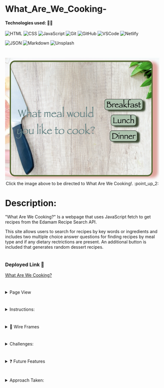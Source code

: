# What_Are_We_Cooking-
#### Technologies used: 👩‍💻
![HTML](https://img.shields.io/badge/HTML5-E34F26?style=for-the-badge&logo=html5&logoColor=white)
![CSS](https://img.shields.io/badge/CSS-239120?&style=for-the-badge&logo=css3&logoColor=white)
![JavaScript](https://img.shields.io/badge/JavaScript-323330?style=for-the-badge&logo=javascript&logoColor=F7DF1E)
![Git](https://img.shields.io/badge/git-%23F05033.svg?style=for-the-badge&logo=git&logoColor=white)
![GitHub](https://img.shields.io/badge/GitHub-100000?style=for-the-badge&logo=github&logoColor=white)
![VSCode](https://img.shields.io/badge/VSCode-0078D4?style=for-the-badge&logo=visual%20studio%20code&logoColor=white)
![Netlify](https://img.shields.io/badge/Netlify-00C7B7?style=for-the-badge&logo=netlify&logoColor=white)
<!-- ![Netlify](https://img.shields.io/badge/netlify-%23000000.svg?style=for-the-badge&logo=netlify&logoColor=#00C7B7) -->
![JSON](https://img.shields.io/badge/json-5E5C5C?style=for-the-badge&logo=json&logoColor=white)
![Markdown](https://img.shields.io/badge/markdown-%23000000.svg?style=for-the-badge&logo=markdown&logoColor=white)
![Unsplash](https://img.shields.io/badge/Unsplash-000000.svg?style=for-the-badge&logo=Unsplash&logoColor=white)

#

<div align="center">
<a href="https://what-are-we-cooking.netlify.app/"><img src="/Other Files/ModalPrev.png" height="400"></a>
</div>

<div align="center">
Click the image above to be directed to What Are We Cooking!. :point_up_2:
</div>

#


# Description: 
"What Are We Cooking?" Is a webpage that uses JavaScript fetch to get recipes from the Edamam Recipe Search API. 
 
This site allows users to search for recipes by key words or ingredients and includes two multiple choice answer questions for finding recipes by meal type and if any dietary rectrictions are present. An additional button is included that generates random dessert recipes. 
#

### Deployed Link 🔗
<a href="https://what-are-we-cooking.netlify.app"> What Are We Cooking?</a> 

#

<details>
<summary>Page View </summary>
<img src="/Other Files/pagePrev.png" alt="Website preview image">
</details>

#
  
<details> 
<summary>Instructions:</summary>
👉 In order to navigate to the webpage, click on the page image above. 
 <br>
👉 To search for recipes by <span text-decoration = 'bold'> key words or by ingredient </span>, the user must click on the Search By Keyword or Ingredient button. An input field will apear where the keyword or ingredient are inserted with a submit button below it. After hitting submit, the recipes will populate the page and the user can scroll through to search for one they like. In order to view the whole recipe, users must select the link that will take them to the recipes webpage. 
 <br>
👉 To get a random list of <span text-decoration = 'bold'>dessert recipies </span>, the user can press the "What's for Dessert?" button. It will populate the page with a selection of dessert recipe links and images, similar to the previous search by buttons. 
 <br>
👉 The middle modal includes a mulitple choice question to search for different meal types: breakfast, lunch or dinner. After one is selected, another modal asks if the user have any dietary restrictions such as: dairy-free, gluten-free, vegan, etc.... After selection, the page will populate with random recipes according to the users selections. 
<br>
👉 To go back (reset the page), the user can select any of the back buttons present on the page after clicking a button. 
<br>
👉 The bottom of the page includes a carousel of images from different recipes included in the the Edamam Recipe API. The user can view the next or the previous image by using the forward and back arrow buttons on each side of the carousel. 
<br>
👉 Lastly, there is a button in the bottom left hand corner "How to Burn that Energy" which, takes the user to another page that will allow them to view  random workouts to burn the energy off. 
</details>

#

<details>
 <summary> 🎨 Wire Frames </summary>
   <details> 
    <summary> ✏️ What Are We Cooking? page</summary>
        <img src="/Other Files/WhatAreWeCookingWireframe.png">
   </details>
   <details>
      <summary> ✏️ Future Feature: How to Burn that Energy? Page</summary>
          <img src="/Other Files/burnEnergyWireframe.png">
   </details>
</details>

#

<details> 
 <summary> Challenges: </summary>
 Descriptions of any unsolved problems or major hurdles that were overcome. 
 <ul>
  <li> The formatting of the page has been a bit of a struggle for me. I would like to have the results from all buttons to display in the middle of the page.</li>
  <li>I struggled with styling the results page but I was able to figure it out in the end. </li>
  <li> Responsive design: especially on larger screens, needs more work. I struggled with this. I started with mobile first design. I would like the information to all stay in the middle of the page when the page gets larger. </li>
  <li> One challenge I overcame invovled fetching from the API and making it work with the DOM. Everytime I got one button working, it would break my code somewhere else. </li>
  <li> Another challenge I overcame was fixing the back buttons so that the page was completely reset. The styling of the page was a little wonky at first and the button would not apear again after it had been clicked once.</li>
  <li> The formatting of the carousel was a challenge for me. I had trouble with the placement of the previous and next buttons. </li>
  <li>The page's CSS looks completely different on Safari compared to Chrome so currently this app is only styled for Chrome. </li>
 </ul>
</details>

#

<details> 
 <summary> ❓ Future Features </summary>
  Next steps planned: 
 <ul>
  <li> Fixes to above unsolved problems. </li>
  <li> Make the "How are we going to burn that energy?" button direct the user to a new page where it will generate a random workout. I was thinking of just coding this in another file/ or same file and using a function to randomize the workouts and choose one based on the input from the user.</li>
  <li> Fix the syling of the page and make it look nicer. </li>
  <li> Add captions on hover to the carousel. </li>
  <li> Add CSS transitions and animations. </li>
  <li> Add complex user interface module: tooltips</li>
 </ul>
</details>

#
<details> 
<summary>Approach Taken:</summary>
👉 I started by adding in HTML and some CSS. Then created the carousel. 
<br>
👉 I then went back and forth through HTML, CSS, and JavaScript creating buttons and functionality. 
<br>
👉 Lastly, I finished off by adjusting CSS styling for responsive design and fixed errors. 
</details>

#



